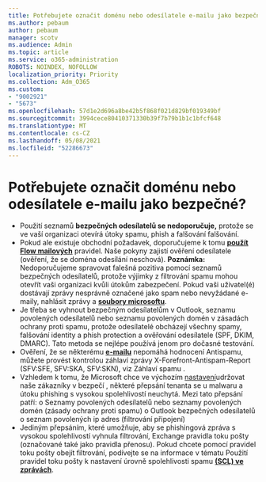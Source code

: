 ```yaml
---
title: Potřebujete označit doménu nebo odesílatele e-mailu jako bezpečné?
ms.author: pebaum
author: pebaum
manager: scotv
ms.audience: Admin
ms.topic: article
ms.service: o365-administration
ROBOTS: NOINDEX, NOFOLLOW
localization_priority: Priority
ms.collection: Adm_O365
ms.custom:
- "9002921"
- "5673"
ms.openlocfilehash: 57d1e2d696a8be42b5f868f021d829bf019349bf
ms.sourcegitcommit: 3994cece80410371330b39f7b79b1b1c1bfcf648
ms.translationtype: MT
ms.contentlocale: cs-CZ
ms.lasthandoff: 05/08/2021
ms.locfileid: "52286673"
---
```

# <a name="need-to-mark-a-domain-or-email-sender-safe"></a>Potřebujete označit doménu nebo odesílatele e-mailu jako bezpečné?

- Použití seznamů **bezpečných odesílatelů se nedoporučuje,** protože se ve vaší organizaci otevírá útoky spamu, phish a falšování falšování.
- Pokud ale existuje obchodní požadavek, doporučujeme k tomu **[použít Flow mailových](https://docs.microsoft.com/microsoft-365/security/office-365-security/create-safe-sender-lists-in-office-365?view=o365-worldwide#recommended-use-mail-flow-rules)** pravidel.  Naše pokyny zajistí ověření odesílatele (ověření, že se doména odesílání neschová). **Poznámka:** Nedoporučujeme spravovat falešná pozitiva pomocí seznamů bezpečných odesílatelů, protože výjimky z filtrování spamu mohou otevřít vaši organizaci kvůli útokům zabezpečení. Pokud vaši uživatel(é) dostávají zprávy nesprávně označené jako spam nebo nevyžádané e-maily, nahlásit zprávy a **[soubory microsoftu](https://protection.office.com/reportsubmission)**.
- Je třeba se vyhnout bezpečným odesílatelům v Outlook, seznamu  povolených odesílatelů nebo seznamu povolených domén v zásadách ochrany proti spamu, protože odesílatelé obcházejí všechny spamy, falšování identity a phish protection a ověřování odesílatele (SPF, DKIM, DMARC). Tato metoda se nejlépe používá jenom pro dočasné testování.
- Ověření, že se některému **[e-mailu](https://docs.microsoft.com/microsoft-365/security/office-365-security/anti-spam-message-headers)** nepomáhá hodnocení Antispamu, můžete provést kontrolou záhlaví zprávy X-Forefront-Antispam-Report (SFV:SFE, SFV:SKA, SFV:SKN), viz Záhlaví spamu .
- Vzhledem k tomu, že Microsoft chce ve výchozím [nastavení](https://docs.microsoft.com/microsoft-365/security/office-365-security/secure-by-default#exceptions)udržovat naše zákazníky v bezpečí , některé přepsání tenanta se u malwaru a útoku phishing s vysokou spolehlivostí neuchytá. Mezi tato přepsání patří: o Seznamy povolených odesílatelů nebo seznamy povolených domén (zásady ochrany proti spamu) o Outlook bezpečných odesílatelů o seznam povolených ip adres (filtrování připojení) 
- Jediným přepsáním, které umožňuje, aby se phishingová zpráva s vysokou spolehlivostí vyhnula filtrování, Exchange pravidla toku pošty (označované také jako pravidla přenosu). Pokud chcete pomocí pravidel toku pošty obejít filtrování, podívejte se na informace v tématu Použití pravidel toku pošty k nastavení úrovně spolehlivosti spamu **[(SCL) ve zprávách](https://docs.microsoft.com/microsoft-365/security/office-365-security/use-mail-flow-rules-to-set-the-spam-confidence-level-scl-in-messages)**.